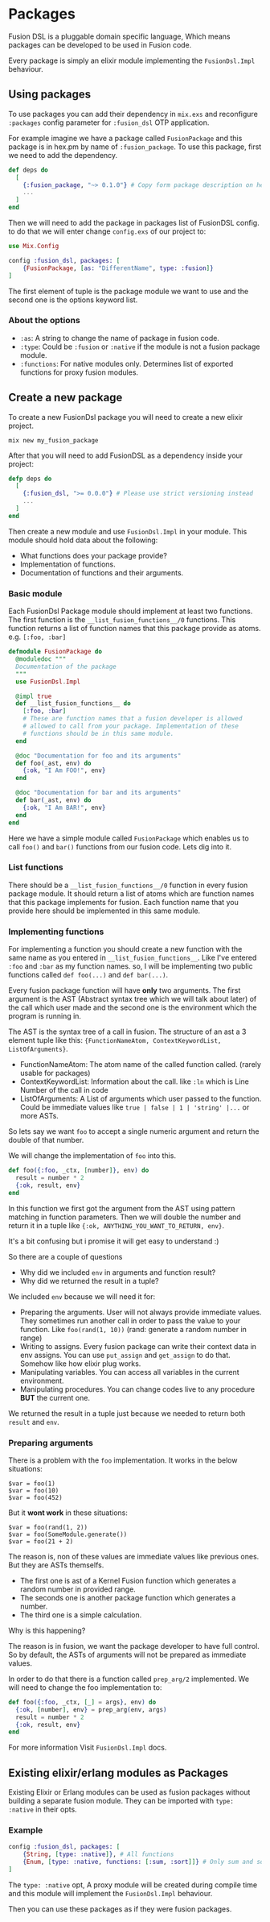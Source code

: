 # Packages

Fusion DSL is a pluggable domain specific language, Which means packages can be developed
to be used in Fusion code.

Every package is simply an elixir module implementing the `FusionDsl.Impl` behaviour.

## Using packages

To use packages you can add their dependency in `mix.exs` and reconfigure `:packages` config
parameter for `:fusion_dsl` OTP application.

For example imagine we have a package called `FusionPackage` and this package is in hex.pm by 
name of `:fusion_package`. To use this package, first we need to add the dependency.

```elixir
def deps do
  [
    {:fusion_package, "~> 0.1.0"} # Copy form package description on hex.pm
	...
  ]
end
```

Then we will need to add the package in packages list of FusionDSL config.
to do that we will enter change `config.exs` of our project to:

```elixir
use Mix.Config

config :fusion_dsl, packages: [
	{FusionPackage, [as: "DifferentName", type: :fusion]}
]
```

The first element of tuple is the package module we want to use and the second one
is the options keyword list.

### About the options

 - `:as`: A string to change the name of package in fusion code.
 - `:type`: Could be `:fusion` or `:native` if the module is not a fusion package module.
 - `:functions`: For native modules only. Determines list of exported functions for proxy
    fusion modules.

## Create a new package

To create a new FusionDsl package you will need to create a new elixir project.

```
mix new my_fusion_package
```

After that you will need to add FusionDSL as a dependency inside your project:

```elixir
defp deps do
  [
    {:fusion_dsl, ">= 0.0.0"} # Please use strict versioning instead
	...
  ]
end
```

Then create a new module and use `FusionDsl.Impl` in your module. This module should
hold data about the following:

 - What functions does your package provide?
 - Implementation of functions.
 - Documentation of functions and their arguments.

### Basic module

Each FusionDsl Package module should implement at least two functions. The first function 
is the `__list_fusion_functions__/0` functions. This function returns a list of function names
that this package provide as atoms. e.g. `[:foo, :bar]`

```elixir
defmodule FusionPackage do
  @moduledoc """
  Documentation of the package
  """
  use FusionDsl.Impl

  @impl true
  def __list_fusion_functions__ do
	[:foo, :bar]
	# These are function names that a fusion developer is allowed
	# allowed to call from your package. Implementation of these
	# functions should be in this same module.
  end

  @doc "Documentation for foo and its arguments"
  def foo(_ast, env) do
	{:ok, "I Am FOO!", env}
  end

  @doc "Documentation for bar and its arguments"
  def bar(_ast, env) do
    {:ok, "I Am BAR!", env}
  end
end
```

Here we have a simple module called `FusionPackage` which enables us to call `foo()` and `bar()`
functions from our fusion code. Lets dig into it.

### List functions

There should be a `__list_fusion_functions__/0` function in every fusion package module.
It should return a list of atoms which are function names that this package implements for
fusion. Each function name that you provide here should be implemented in this same module.

### Implementing functions

For implementing a function you should create a new function with the same name as you entered 
in `__list_fusion_functions__`. Like I've entered `:foo` and `:bar` as my function names.
so, I will be implementing two public functions called `def foo(...)` and `def bar(...)`.

Every fusion package function will have **only** two arguments. The first argument is the
AST (Abstract syntax tree which we will talk about later) of the call which user made 
and the second one is the environment which the program is running in.

The AST is the syntax tree of a call in fusion. The structure of an ast a 3 element tuple like
this: `{FunctionNameAtom, ContextKeywordList, ListOfArguments}`.

 - FunctionNameAtom: The atom name of the called function called. (rarely usable for packages)
 - ContextKeywordList: Information about the call. like `:ln` which is Line Number of the call in code
 - ListOfArguments: A List of arguments which user passed to the function. Could be immediate values like 
	`true | false | 1 | 'string' |...` or more ASTs.

So lets say we want `foo` to accept a single numeric argument and return the double of
that number.

We will change the implementation of `foo` into this.

```elixir
def foo({:foo, _ctx, [number]}, env) do
  result = number * 2
  {:ok, result, env}
end
```

In this function we first got the argument from the AST using pattern matching in function parameters.
Then we will double the number and return it in a tuple like `{:ok, ANYTHING_YOU_WANT_TO_RETURN, env}`.

It's a bit confusing but i promise it will get easy to understand :)

So there are a couple of questions

 - Why did we included `env` in arguments and function result?
 - Why did we returned the result in a tuple?

We included `env` because we will need it for:

 - Preparing the arguments. User will not always provide immediate values. They sometimes run another
   call in order to pass the value to your function. Like `foo(rand(1, 10))` (rand: generate a random 
   number in range)
 - Writing to assigns. Every fusion package can write their context data in env assigns. You can use
   `put_assign` and `get_assign` to do that. Somehow like how elixir plug works.
 - Manipulating variables. You can access all variables in the current environment.
 - Manipulating procedures. You can change codes live to any procedure **BUT** the current one.

We returned the result in a tuple just because we needed to return both `result` and `env`.

### Preparing arguments

There is a problem with the `foo` implementation. It works in the below situations:
```
$var = foo(1)
$var = foo(10)
$var = foo(452)
```

But it **wont work** in these situations:
```
$var = foo(rand(1, 2))
$var = foo(SomeModule.generate())
$var = foo(21 + 2)
```

The reason is, non of these values are immediate values like previous ones. But they are ASTs themselfs.

 - The first one is ast of a Kernel Fusion function which generates a random number in provided range.
 - The seconds one is another package function which generates a number.
 - The third one is a simple calculation.

Why is this happening?

The reason is in fusion, we want the package developer to have full control. So by default,
the ASTs of arguments will not be prepared as immediate values.

In order to do that there is a function called `prep_arg/2` implemented. We will need to change the foo
implementation to:

```elixir
def foo({:foo, _ctx, [_] = args}, env) do
  {:ok, [number], env} = prep_arg(env, args)
  result = number * 2
  {:ok, result, env}
end
```

For more information Visit `FusionDsl.Impl` docs.

## Existing elixir/erlang modules as Packages

Existing Elixir or Erlang modules can be used as fusion packages without building a separate
fusion module. They can be imported with `type: :native` in their opts.

### Example

```elixir
config :fusion_dsl, packages: [
    {String, [type: :native]}, # All functions
	{Enum, [type: :native, functions: [:sum, :sort]]} # Only sum and sort functions
]
```

The `type: :native` opt, A proxy module will be created during compile time and this module
will implement the `FusionDsl.Impl` behaviour.

Then you can use these packages as if they were fusion packages.

